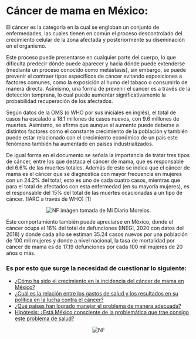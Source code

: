 # Cáncer de mama en México: 

El cáncer es la categoría en la cual se engloban un conjunto de enfermedades, las cuales tienen en común el proceso descontrolado del crecimiento celular de la zona afectada y posteriormente su diseminación en el organismo. 

Este proceso puede presentarse en cualquier parte del cuerpo, lo que dificulta predecir dónde puede aparecer y hacia dónde puede extenderse (mediante un proceso conocido como metástasis), sin embargo, se puede prevenir el contraer tipos específicos de cáncer evitando exposiciones a factores comunes, como la exposición al humo del tabaco o consumirlo de manera directa. Asímismo, una forma de prevenir el cancer es a través de la detección temprana, lo cual puede aumentar significativamente la probabilidad recuperación de los afectados.

Según datos de la OMS (o WHO por sus iniciales en inglés), el total de casos ha escalado a 18.1 millones de casos nuevos, con 9.6 millones de muertes. Asímismo, se afirma que aunque el aumento puede deberse a distintos factores como el constante crecimiento de la población y también puede estar relacionado con el crecimiento económico de un país este fenómeno también ha aumentado en paises industrializados. 

De igual forma en el documento se señala la importancia de tratar tres tipos de cáncer, entre los que destaca el cáncer de mama, que es responsable del 6.6% de las muertes totales. Además de esto se indica que el cáncer de mama es el cáncer que se diagnostica con mayor frecuencia en mujeres con un 24.2% del total, esto es uno de cada cuatro casos, mientras que para el total de afectados con esta enfermedad (en su mayoría mujeres), es el responsable del 15% del total de las muertes ocacionadas a un tipo de cáncer. (IARC a través de WHO) [1]

<p align="center">
  <img src="/img/imágenes/portada.jpg" "imagen_tomada_de_Mi_Diario_Morelos" "imagen_tomada_de_Mi_Diario_Morelos" alt="NF"/>
imágen tomada de Mi Diario Morelos.


Este comportamiento también puede apreciarse en México, donde el cáncer ocupa el 16% del total de defunciones (INEGI, 2020 con datos del 2018) y donde cada año se estiman 35.24 casos nuevos por una población de 100 mil mujeres y donde a nivel nacional, la tasa de mortalidad por cáncer de mama es de 17.19 defunciones por cada 100 mil mujeres de 20 años o más.

### Es por esto que surge la necesidad de cuestionar lo siguiente: 

- [¿Cómo ha sido el crecimiento en la incidencia del cáncer de mama en México?](pregunta_1/)
- [¿Cuál es la relación entre los gastos de salud y los resultados en su política en la lucha contra el cáncer?](pregunta_2/)
- [¿Qué países han logrado manejar el problema de manera adecuada?](pregunta_3/)
- [Hipótesis: ¿Está México consciente de la problemática que trae consigo este problema de salud?](pregunta_4/)

<p align="center">
  <img src="img/gráficas/Mapa_cancer.png" alt="NF"/>
  

